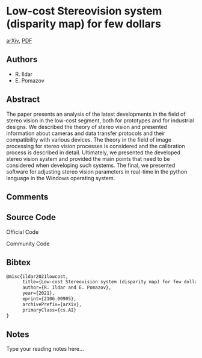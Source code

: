 
# Low-cost Stereovision system (disparity map) for few dollars

[arXiv](https://arxiv.org/abs/2106.0905), [PDF](https://arxiv.org/pdf/2106.0905.pdf)

## Authors

- R. Ildar
- E. Pomazov

## Abstract

The paper presents an analysis of the latest developments in the field of stereo vision in the low-cost segment, both for prototypes and for industrial designs. We described the theory of stereo vision and presented information about cameras and data transfer protocols and their compatibility with various devices. The theory in the field of image processing for stereo vision processes is considered and the calibration process is described in detail. Ultimately, we presented the developed stereo vision system and provided the main points that need to be considered when developing such systems. The final, we presented software for adjusting stereo vision parameters in real-time in the python language in the Windows operating system.

## Comments



## Source Code

Official Code



Community Code



## Bibtex

```tex
@misc{ildar2021lowcost,
      title={Low-cost Stereovision system (disparity map) for few dollars}, 
      author={R. Ildar and E. Pomazov},
      year={2021},
      eprint={2106.00905},
      archivePrefix={arXiv},
      primaryClass={cs.AI}
}
```

## Notes

Type your reading notes here...

